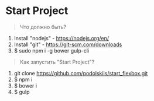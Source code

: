 ﻿# Start Project

> Что должно быть?

1. Install "nodejs" - https://nodejs.org/en/
2. Install "git" - https://git-scm.com/downloads
3. $ sudo npm i -g bower gulp-cli

> Как запустить "Start Project"?

1. git clone https://github.com/podolskiis/start_flexbox.git
2. $ npm i
3. $ bower i
4. $ gulp

